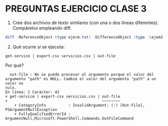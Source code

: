 # PREGUNTAS EJERCICIO CLASE 3

1. Cree dos archivos de texto similares (con una o dos líneas diferentes). Compárelos empleando diff.
  
```powershell
diff -ReferenceObject (type ejerm.txt) -DifferenceObject (type .\ejem2.txt)
```

2. Qué ocurre si se ejecuta:

```console
get-service | export-csv servicios.csv | out-file
```
  Por qué?


```console
  out-file : No se puede procesar el argumento porque el valor del argumento "path" es NULL. Cambie el valor del argumento "path" a un valor no 
nulo.
En línea: 1 Carácter: 42
+ get-service | export-csv servicios.csv | out-file
+                                          ~~~~~~~~
    + CategoryInfo          : InvalidArgument: (:) [Out-File], PSArgumentNullException
    + FullyQualifiedErrorId : ArgumentNull,Microsoft.PowerShell.Commands.OutFileCommand
```


  
  

